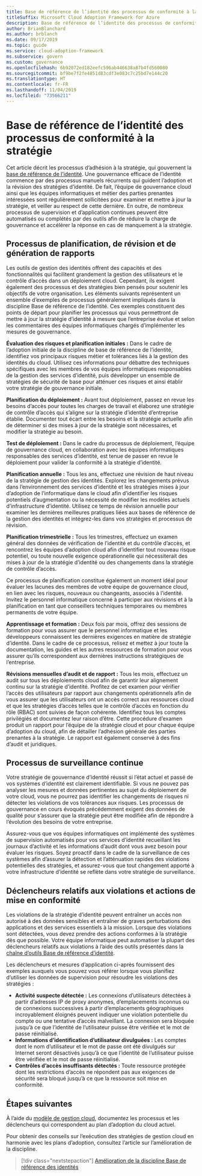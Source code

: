 ```yaml
---
title: Base de référence de l’identité des processus de conformité à la stratégie
titleSuffix: Microsoft Cloud Adoption Framework for Azure
description: Base de référence de l’identité des processus de conformité à la stratégie
author: BrianBlanchard
ms.author: brblanch
ms.date: 09/17/2019
ms.topic: guide
ms.service: cloud-adoption-framework
ms.subservice: govern
ms.custom: governance
ms.openlocfilehash: 6b92072ed182eefc596ab446638a87b4fd560080
ms.sourcegitcommit: bf9be7f2fe4851d83cdf3e083c7c25bd7e144c20
ms.translationtype: HT
ms.contentlocale: fr-FR
ms.lasthandoff: 11/04/2019
ms.locfileid: "73566211"
---
```

# <a name="identity-baseline-policy-compliance-processes"></a>Base de référence de l’identité des processus de conformité à la stratégie

Cet article décrit les processus d’adhésion à la stratégie, qui gouvernent la [base de référence de l’identité](./index.md). Une gouvernance efficace de l’identité commence par des processus manuels récurrents qui guident l’adoption et la révision des stratégies d’identité. De fait, l’équipe de gouvernance cloud ainsi que les équipes informatiques et métier des parties prenantes intéressées sont régulièrement sollicitées pour examiner et mettre à jour la stratégie, et veiller au respect de cette dernière. En outre, de nombreux processus de supervision et d’application continues peuvent être automatisés ou complétés par des outils afin de réduire la charge de gouvernance et accélérer la réponse en cas de manquement à la stratégie.

## <a name="planning-review-and-reporting-processes"></a>Processus de planification, de révision et de génération de rapports

Les outils de gestion des identités offrent des capacités et des fonctionnalités qui facilitent grandement la gestion des utilisateurs et le contrôle d’accès dans un déploiement cloud. Cependant, ils exigent également des processus et des stratégies bien pensés pour soutenir les objectifs de votre organisation. Les éléments suivants représentent un ensemble d’exemples de processus généralement impliqués dans la discipline Base de référence de l’identité. Ces exemples constituent des points de départ pour planifier les processus qui vous permettront de mettre à jour la stratégie d’identité à mesure que l’entreprise évolue et selon les commentaires des équipes informatiques chargés d’implémenter les mesures de gouvernance.

**Évaluation des risques et planification initiales :** Dans le cadre de l’adoption initiale de la discipline de base de référence de l’identité, identifiez vos principaux risques métier et tolérances liés à la gestion des identités du cloud. Utilisez ces informations pour débattre des techniques spécifiques avec les membres de vos équipes informatiques responsables de la gestion des services d’identité, puis développer un ensemble de stratégies de sécurité de base pour atténuer ces risques et ainsi établir votre stratégie de gouvernance initiale.

**Planification du déploiement :** Avant tout déploiement, passez en revue les besoins d’accès pour toutes les charges de travail et élaborez une stratégie de contrôle d’accès qui s’aligne sur la stratégie d’identité d’entreprise établie. Documenter tout écart entre les besoins et la stratégie actuelle afin de déterminer si des mises à jour de la stratégie sont nécessaires, et modifier la stratégie au besoin.

**Test de déploiement :** Dans le cadre du processus de déploiement, l’équipe de gouvernance cloud, en collaboration avec les équipes informatiques responsables des services d’identité, est tenue de passer en revue le déploiement pour valider la conformité à la stratégie d’identité.

**Planification annuelle :** Tous les ans, effectuez une révision de haut niveau de la stratégie de gestion des identités. Explorez les changements prévus dans l’environnement des services d’identité et les stratégies mises à jour d’adoption de l’informatique dans le cloud afin d’identifier les risques potentiels d’augmentation ou la nécessité de modifier les modèles actuels d’infrastructure d’identité. Utilisez ce temps de révision annuelle pour examiner les dernières meilleures pratiques liées aux bases de référence de la gestion des identités et intégrez-les dans vos stratégies et processus de révision.

**Planification trimestrielle :** Tous les trimestres, effectuez un examen général des données de vérification de l’identité et du contrôle d’accès, et rencontrez les équipes d’adoption cloud afin d’identifier tout nouveau risque potentiel, ou toute nouvelle exigence opérationnelle qui nécessiterait des mises à jour de la stratégie d’identité ou des changements dans la stratégie de contrôle d’accès.

Ce processus de planification constitue également un moment idéal pour évaluer les lacunes des membres de votre équipe de gouvernance cloud, en lien avec les risques, nouveaux ou changeants, associés à l’identité. Invitez le personnel informatique concerné à participer aux révisions et à la planification en tant que conseillers techniques temporaires ou membres permanents de votre équipe.

**Apprentissage et formation :** Deux fois par mois, offrez des sessions de formation pour vous assurer que le personnel informatique et les développeurs connaissent les dernières exigences en matière de stratégie d’identité. Dans le cadre de ce processus, relisez et mettez à jour toute la documentation, les guides et les autres ressources de formation pour vous assurer qu’ils correspondent aux dernières instructions stratégiques de l’entreprise.

**Révisions mensuelles d’audit et de rapport :** Tous les mois, effectuez un audit sur tous les déploiements cloud afin de garantir leur alignement continu sur la stratégie d’identité. Profitez de cet examen pour vérifier l’accès des utilisateurs par rapport aux changements opérationnels afin de vous assurer que les utilisateurs ont un accès correct aux ressources cloud et que les stratégies d’accès telles que le contrôle d’accès en fonction du rôle (RBAC) sont suivies de façon cohérente. Identifiez tous les comptes privilégiés et documentez leur raison d’être. Cette procédure d’examen produit un rapport pour l’équipe de la stratégie cloud et pour chaque équipe d’adoption du cloud, afin de détailler l’adhésion générale des parties prenantes à la stratégie. Le rapport est également conservé à des fins d’audit et juridiques.

## <a name="processes-for-ongoing-monitoring"></a>Processus de surveillance continue

Votre stratégie de gouvernance d’identité réussit si l’état actuel et passé de vos systèmes d’identité est clairement identifiable. Si vous ne pouvez pas analyser les mesures et données pertinentes au sujet du déploiement de votre cloud, vous ne pourrez pas identifier les changements de risques ni détecter les violations de vos tolérances aux risques. Les processus de gouvernance en cours évoqués précédemment exigent des données de qualité pour s’assurer que la stratégie peut être modifiée afin de répondre à l’évolution des besoins de votre entreprise.

Assurez-vous que vos équipes informatiques ont implémenté des systèmes de supervision automatisés pour vos services d’identité recueillant les journaux d’activité et les informations d’audit dont vous avez besoin pour évaluer les risques. Soyez proactif dans le cadre de la surveillance de ces systèmes afin d’assurer la détection et l’atténuation rapides des violations potentielles des stratégies, et assurez-vous que tout changement apporté à votre infrastructure d’identité se reflète dans votre stratégie de surveillance.

## <a name="violation-triggers-and-enforcement-actions"></a>Déclencheurs relatifs aux violations et actions de mise en conformité

Les violations de la stratégie d’identité peuvent entraîner un accès non autorisé à des données sensibles et entraîner de graves perturbations des applications et des services essentiels à la mission. Lorsque des violations sont détectées, vous devez prendre des actions conformes à la stratégie dès que possible. Votre équipe informatique peut automatiser la plupart des déclencheurs relatifs aux violations à l’aide des outils présentés dans la [chaîne d’outils Base de référence d’identité](./toolchain.md).

Les déclencheurs et mesures d’application ci-après fournissent des exemples auxquels vous pouvez vous référer lorsque vous planifiez d’utiliser les données de supervision pour résoudre les violations des stratégies :

- **Activité suspecte détectée :** Les connexions d’utilisateurs détectées à partir d’adresses IP de proxy anonymes, d’emplacements inconnus ou de connexions successives à partir d’emplacements géographiques incroyablement éloignés peuvent indiquer une violation potentielle du compte ou une tentative d’accès malveillant. La connexion sera bloquée jusqu’à ce que l’identité de l’utilisateur puisse être vérifiée et le mot de passe réinitialisé.
- **Informations d’identification d’utilisateur divulguées :** Les comptes dont le nom d’utilisateur et le mot de passe ont été divulgués sur Internet seront désactivés jusqu’à ce que l’identité de l’utilisateur puisse être vérifiée et le mot de passe réinitialisé.
- **Contrôles d’accès insuffisants détectés :** Toute ressource protégée dont les restrictions d’accès ne répondent pas aux exigences de sécurité sera bloqué jusqu’à ce que la ressource soit mise en conformité.

## <a name="next-steps"></a>Étapes suivantes

À l’aide du [modèle de gestion cloud](./template.md), documentez les processus et les déclencheurs qui correspondent au plan d’adoption du cloud actuel.

Pour obtenir des conseils sur l’exécution des stratégies de gestion cloud en harmonie avec les plans d’adoption, consultez l’article sur l’amélioration de la discipline.

> [!div class="nextstepaction"]
> [Amélioration de la discipline Base de référence des identités](./discipline-improvement.md)
